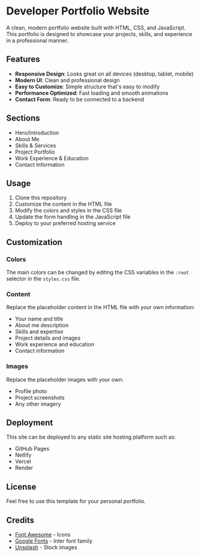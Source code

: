 
# Developer Portfolio Website

A clean, modern portfolio website built with HTML, CSS, and JavaScript. This portfolio is designed to showcase your projects, skills, and experience in a professional manner.

## Features

- **Responsive Design**: Looks great on all devices (desktop, tablet, mobile)
- **Modern UI**: Clean and professional design
- **Easy to Customize**: Simple structure that's easy to modify
- **Performance Optimized**: Fast loading and smooth animations
- **Contact Form**: Ready to be connected to a backend

## Sections

- Hero/Introduction
- About Me
- Skills & Services
- Project Portfolio
- Work Experience & Education
- Contact Information

## Usage

1. Clone this repository
2. Customize the content in the HTML file
3. Modify the colors and styles in the CSS file
4. Update the form handling in the JavaScript file
5. Deploy to your preferred hosting service

## Customization

### Colors

The main colors can be changed by editing the CSS variables in the `:root` selector in the `styles.css` file.

### Content

Replace the placeholder content in the HTML file with your own information:
- Your name and title
- About me description
- Skills and expertise
- Project details and images
- Work experience and education
- Contact information

### Images

Replace the placeholder images with your own:
- Profile photo
- Project screenshots
- Any other imagery

## Deployment

This site can be deployed to any static site hosting platform such as:
- GitHub Pages
- Netlify
- Vercel
- Render

## License

Feel free to use this template for your personal portfolio.

## Credits

- [Font Awesome](https://fontawesome.com/) - Icons
- [Google Fonts](https://fonts.google.com/) - Inter font family
- [Unsplash](https://unsplash.com/) - Stock images

